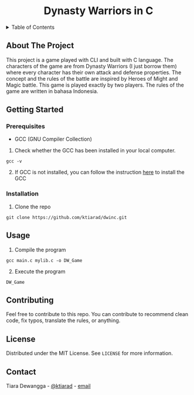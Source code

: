 <!-- 
This readMe inspired and modified from
https://github.com/othneildrew/Best-README-Template/
 -->

<!-- PROJECT TITLE -->
<div align="center">
    <h1 align="center">Dynasty Warriors in C</h1>
</div>

<!-- TABLE OF CONTENTS -->
<details>
  <summary>Table of Contents</summary>
  <ol>
    <li>
      <a href="#about-the-project">About The Project</a>
    </li>
    <li>
      <a href="#getting-started">Getting Started</a>
      <ul>
        <li><a href="#prerequisites">Prerequisites</a></li>
        <li><a href="#installation">Installation</a></li>
      </ul>
    </li>
    <li><a href="#usage">Usage</a></li>
    <li><a href="#howtoplay">How To Play</a></li>
    <li><a href="#contributing">Contributing</a></li>
    <li><a href="#license">License</a></li>
    <li><a href="#contact">Contact</a></li>
  </ol>
</details>

<!-- ABOUT THE PROJECT -->
## About The Project
This project is a game played with CLI and built with C language. The characters of the game are from Dynasty Warriors (I just borrow them) where every character has their own attack and defense properties. The concept and the rules of the battle are inspired by Heroes of Might and Magic battle. This game is played exactly by two players. The rules of the game are written in bahasa Indonesia.

## Getting Started

### Prerequisites
* GCC (GNU Compiler Collection)

1. Check whether the GCC has been installed in your local computer.

```
gcc -v
```

2. If GCC is not installed, you can follow the instruction <a href="https://dev.to/gamegods3/how-to-install-gcc-in-windows-10-the-easier-way-422j">here</a> to install the GCC


### Installation

1. Clone the repo

```
git clone https://github.com/ktiarad/dwinc.git
```



## Usage
1. Compile the program

```
gcc main.c mylib.c -o DW_Game
```

2. Execute the program

```
DW_Game
```
    


## Contributing
Feel free to contribute to this repo. You can contribute to recommend clean code, fix typos, translate the rules, or anything.

## License
Distributed under the MIT License. See `LICENSE` for more information.

## Contact
Tiara Dewangga - [@ktiarad](https://twitter.com/ktiarad) - [email](https://tiaradewangga.com/#contact)